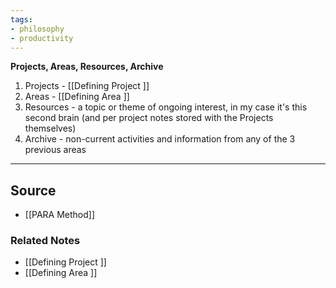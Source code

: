 ```yaml
---
tags:
- philosophy
- productivity
---
```

**Projects, Areas, Resources, Archive**

1. Projects - [[Defining  Project ]] 
2. Areas - [[Defining Area ]] 
3. Resources - a topic or theme of ongoing interest, in my case it's this second brain (and per project notes stored with the Projects themselves)
4. Archive - non-current activities and information from any of the 3 previous areas

---

## Source
- [[PARA Method]]

### Related Notes
- [[Defining  Project ]]
- [[Defining Area ]]